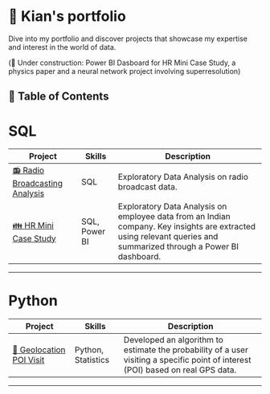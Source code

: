 # 📂 Kian's portfolio

Dive into my portfolio and discover projects that showcase my expertise and interest in the world of data.

(🚧 Under construction: Power BI Dasboard for HR Mini Case Study, a physics paper and a neural network project involving superresolution)  
## 📄 Table of Contents


# SQL
|Project|Skills|Description|
|---|---|---|
[📻 Radio Broadcasting Analysis](https://github.com/kian1509/Radio/tree/main)|SQL|Exploratory Data Analysis on radio broadcast data.|
[👪 HR Mini Case Study](https://github.com/kian1509/HR-analytics)|SQL, Power BI|Exploratory Data Analysis on employee data from an Indian company. Key insights are extracted using relevant queries and summarized through a Power BI dashboard.|
***
# Python
|Project|Skills|Description|
|---|---|---|
[📌 Geolocation POI Visit](https://github.com/kian1509/Geolocation-POI-visit)|Python, Statistics|Developed an algorithm to estimate the probability of a user visiting a specific point of interest (POI) based on real GPS data.|
***
